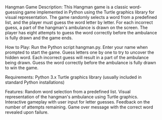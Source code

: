 
Hangman Game
Description:
This Hangman game is a classic word-guessing game implemented in Python using the Turtle graphics library for visual representation. The game randomly selects a word from a predefined list, and the player must guess the word letter by letter. For each incorrect guess, a part of the hangman's ambulance is drawn on the screen. The player has eight attempts to guess the word correctly before the ambulance is fully drawn and the game ends.

How to Play:
Run the Python script hangman.py.
Enter your name when prompted to start the game.
Guess letters one by one to try to uncover the hidden word.
Each incorrect guess will result in a part of the ambulance being drawn.
Guess the word correctly before the ambulance is fully drawn to win the game.

Requirements:
Python 3.x
Turtle graphics library (usually included in standard Python installations)

Features:
Random word selection from a predefined list.
Visual representation of the hangman's ambulance using Turtle graphics.
Interactive gameplay with user input for letter guesses.
Feedback on the number of attempts remaining.
Game over message with the correct word revealed upon failure.



